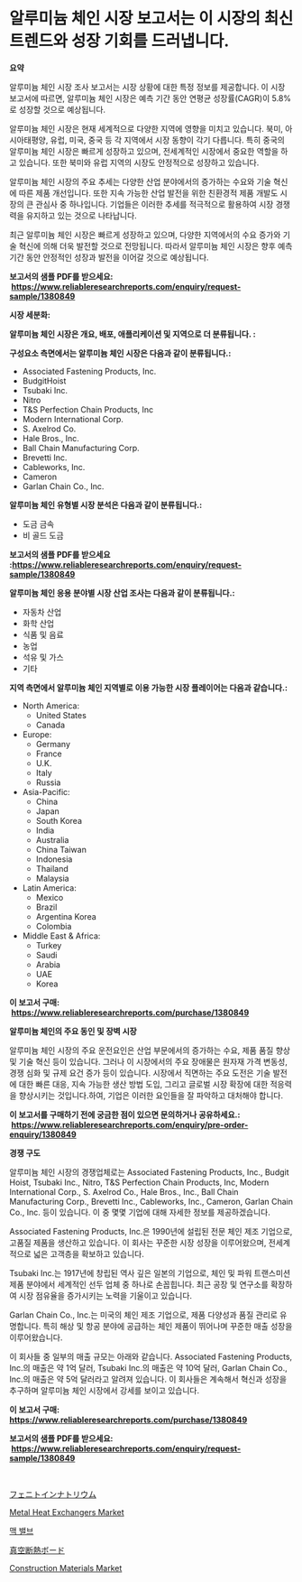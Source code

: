 <p><h1>알루미늄 체인 시장 보고서는 이 시장의 최신 트렌드와 성장 기회를 드러냅니다.</h1></p><p><strong>요약</strong></p>
<p><p>알루미늄 체인 시장 조사 보고서는 시장 상황에 대한 특정 정보를 제공합니다. 이 시장 보고서에 따르면, 알루미늄 체인 시장은 예측 기간 동안 연평균 성장률(CAGR)이 5.8%로 성장할 것으로 예상됩니다. </p><p>알루미늄 체인 시장은 현재 세계적으로 다양한 지역에 영향을 미치고 있습니다. 북미, 아시아태평양, 유럽, 미국, 중국 등 각 지역에서 시장 동향이 각기 다릅니다. 특히 중국의 알루미늄 체인 시장은 빠르게 성장하고 있으며, 전세계적인 시장에서 중요한 역할을 하고 있습니다. 또한 북미와 유럽 지역의 시장도 안정적으로 성장하고 있습니다.</p><p>알루미늄 체인 시장의 주요 추세는 다양한 산업 분야에서의 증가하는 수요와 기술 혁신에 따른 제품 개선입니다. 또한 지속 가능한 산업 발전을 위한 친환경적 제품 개발도 시장의 큰 관심사 중 하나입니다. 기업들은 이러한 추세를 적극적으로 활용하여 시장 경쟁력을 유지하고 있는 것으로 나타납니다.</p><p>최근 알루미늄 체인 시장은 빠르게 성장하고 있으며, 다양한 지역에서의 수요 증가와 기술 혁신에 의해 더욱 발전할 것으로 전망됩니다. 따라서 알루미늄 체인 시장은 향후 예측 기간 동안 안정적인 성장과 발전을 이어갈 것으로 예상됩니다.</p></p>
<p><strong>보고서의 샘플 PDF를 받으세요: &nbsp;<a href="https://www.reliableresearchreports.com/enquiry/request-sample/1380849">https://www.reliableresearchreports.com/enquiry/request-sample/1380849</a></strong></p>
<p><strong>시장 세분화:</strong></p>
<p><strong> 알루미늄 체인 시장은 개요, 배포, 애플리케이션 및 지역으로 더 분류됩니다. :</strong></p>
<p><strong>구성요소 측면에서는 알루미늄 체인 시장은 다음과 같이 분류됩니다.:</strong></p>
<p><ul><li>Associated Fastening Products, Inc.</li><li>BudgitHoist</li><li>Tsubaki Inc.</li><li>Nitro</li><li>T&S Perfection Chain Products, Inc</li><li>Modern International Corp.</li><li>S. Axelrod Co.</li><li>Hale Bros., Inc.</li><li>Ball Chain Manufacturing Corp.</li><li>Brevetti Inc.</li><li>Cableworks, Inc.</li><li>Cameron</li><li>Garlan Chain Co., Inc.</li></ul></p>
<p><strong> 알루미늄 체인 유형별 시장 분석은 다음과 같이 분류됩니다.:</strong></p>
<p><ul><li>도금 금속</li><li>비 골드 도금</li></ul></p>
<p><strong>보고서의 샘플 PDF를 받으세요 :<a href="https://www.reliableresearchreports.com/enquiry/request-sample/1380849">https://www.reliableresearchreports.com/enquiry/request-sample/1380849</a></strong></p>
<p><strong> 알루미늄 체인 응용 분야별 시장 산업 조사는 다음과 같이 분류됩니다.:</strong></p>
<p><ul><li>자동차 산업</li><li>화학 산업</li><li>식품 및 음료</li><li>농업</li><li>석유 및 가스</li><li>기타</li></ul></p>
<p><strong>지역 측면에서 알루미늄 체인 지역별로 이용 가능한 시장 플레이어는 다음과 같습니다.:</strong></p>
<p><ul>
    <li>
        North America:
        <ul>
            <li>United States</li>
            <li>Canada</li>
        </ul>
    </li>
    <li>
        Europe:
        <ul>
            <li>Germany</li>
            <li>France</li>
            <li>U.K.</li>
            <li>Italy</li>
            <li>Russia</li>
        </ul>
    </li>
    <li>
        Asia-Pacific:
        <ul>
            <li>China</li>
            <li>Japan</li>
            <li>South Korea</li>
            <li>India</li>
            <li>Australia</li>
            <li>China Taiwan</li>
            <li>Indonesia</li>
            <li>Thailand</li>
            <li>Malaysia</li>
        </ul>
    </li>
    <li>
        Latin America:
        <ul>
            <li>Mexico</li>
            <li>Brazil</li>
            <li>Argentina Korea</li>
            <li>Colombia</li>
        </ul>
    </li>
    <li>
        Middle East & Africa:
        <ul>
            <li>Turkey</li>
            <li>Saudi</li>
            <li>Arabia</li>
            <li>UAE</li>
            <li>Korea</li>
        </ul>
    </li>
    </ul></p>
<p><strong>이 보고서 구매: &nbsp;<a href="https://www.reliableresearchreports.com/purchase/1380849">https://www.reliableresearchreports.com/purchase/1380849</a></strong></p>
<p><strong>알루미늄 체인의 주요 동인 및 장벽 시장</strong></p>
<p><p>알루미늄 체인 시장의 주요 운전요인은 산업 부문에서의 증가하는 수요, 제품 품질 향상 및 기술 혁신 등이 있습니다. 그러나 이 시장에서의 주요 장애물은 원자재 가격 변동성, 경쟁 심화 및 규제 요건 증가 등이 있습니다. 시장에서 직면하는 주요 도전은 기술 발전에 대한 빠른 대응, 지속 가능한 생산 방법 도입, 그리고 글로벌 시장 확장에 대한 적응력을 향상시키는 것입니다.하여, 기업은 이러한 요인들을 잘 파악하고 대처해야 합니다.</p></p>
<p><strong>이 보고서를 구매하기 전에 궁금한 점이 있으면 문의하거나 공유하세요.: &nbsp;<a href="https://www.reliableresearchreports.com/enquiry/pre-order-enquiry/1380849">https://www.reliableresearchreports.com/enquiry/pre-order-enquiry/1380849</a></strong></p>
<p><strong>경쟁 구도</strong></p>
<p><p>알루미늄 체인 시장의 경쟁업체로는 Associated Fastening Products, Inc., Budgit Hoist, Tsubaki Inc., Nitro, T&S Perfection Chain Products, Inc, Modern International Corp., S. Axelrod Co., Hale Bros., Inc., Ball Chain Manufacturing Corp., Brevetti Inc., Cableworks, Inc., Cameron, Garlan Chain Co., Inc. 등이 있습니다. 이 중 몇몇 기업에 대해 자세한 정보를 제공하겠습니다.</p><p>Associated Fastening Products, Inc.은 1990년에 설립된 전문 체인 제조 기업으로, 고품질 제품을 생산하고 있습니다. 이 회사는 꾸준한 시장 성장을 이루어왔으며, 전세계적으로 넓은 고객층을 확보하고 있습니다.</p><p>Tsubaki Inc.는 1917년에 창립된 역사 깊은 일본의 기업으로, 체인 및 파워 트랜스미션 제품 분야에서 세계적인 선두 업체 중 하나로 손꼽힙니다. 최근 공장 및 연구소를 확장하여 시장 점유율을 증가시키는 노력을 기울이고 있습니다.</p><p>Garlan Chain Co., Inc.는 미국의 체인 제조 기업으로, 제품 다양성과 품질 관리로 유명합니다. 특히 해상 및 항공 분야에 공급하는 체인 제품이 뛰어나며 꾸준한 매출 성장을 이루어왔습니다.</p><p>이 회사들 중 일부의 매출 규모는 아래와 같습니다. Associated Fastening Products, Inc.의 매출은 약 1억 달러, Tsubaki Inc.의 매출은 약 10억 달러, Garlan Chain Co., Inc.의 매출은 약 5억 달러라고 알려져 있습니다. 이 회사들은 계속해서 혁신과 성장을 추구하며 알루미늄 체인 시장에서 강세를 보이고 있습니다.</p></p>
<p><strong>이 보고서 구매: &nbsp; <a href="https://www.reliableresearchreports.com/purchase/1380849">https://www.reliableresearchreports.com/purchase/1380849</a></strong></p>
<p><strong>보고서의 샘플 PDF를 받으세요: &nbsp;<a href="https://www.reliableresearchreports.com/enquiry/request-sample/1380849">https://www.reliableresearchreports.com/enquiry/request-sample/1380849</a></strong><strong></strong></p>
<p>&nbsp;</p>
<p><p><a href="https://medium.com/@kamdeall7845/%E3%83%95%E3%82%A7%E3%83%8B%E3%83%88%E3%82%A4%E3%83%B3%E3%83%8A%E3%83%88%E3%83%AA%E3%82%A6%E3%83%A0%E5%B8%82%E5%A0%B4%E3%83%AC%E3%83%9D%E3%83%BC%E3%83%88%E3%81%AF-%E3%81%93%E3%81%AE%E5%B8%82%E5%A0%B4%E3%81%AE%E6%9C%80%E6%96%B0%E3%81%AE%E3%83%88%E3%83%AC%E3%83%B3%E3%83%89%E3%81%A8%E6%88%90%E9%95%B7%E3%81%AE%E6%A9%9F%E4%BC%9A%E3%82%92%E6%98%8E%E3%82%89%E3%81%8B%E3%81%AB%E3%81%97%E3%81%A6%E3%81%84%E3%81%BE%E3%81%99-2f6ebaa022ea">フェニトインナトリウム</a></p><p><a href="https://www.linkedin.com/pulse/global-metal-heat-exchangers-market-types-applications-major-sd6ee?trackingId=AtGHJ2%2FM5ffsqb4FK98iew%3D%3D">Metal Heat Exchangers Market</a></p><p><a href="https://medium.com/@lucianmaluan2022/mac-%EB%B0%B8%EB%B8%8C-%EC%8B%9C%EC%9E%A5-%EC%A2%85%EB%A5%98-%EC%9D%91%EC%9A%A9-%EB%B0%8F-%EC%A7%80%EB%A6%AC%EC%A0%81%EC%9C%BC%EB%A1%9C-%EC%A2%85%ED%95%A9%EC%A0%81%EC%9C%BC%EB%A1%9C-%ED%8F%89%EA%B0%80-ac171b99c15b">맥 밸브</a></p><p><a href="https://medium.com/@hazelnutt83/%E7%9C%9F%E7%A9%BA%E6%96%AD%E7%86%B1%E6%9D%BF%E5%B8%82%E5%A0%B4%E5%88%86%E6%9E%90-%E3%81%9D%E3%81%AEcagr-%E5%B8%82%E5%A0%B4%E3%82%BB%E3%82%B0%E3%83%A1%E3%83%B3%E3%83%86%E3%83%BC%E3%82%B7%E3%83%A7%E3%83%B3-%E3%81%8A%E3%82%88%E3%81%B3%E4%B8%96%E7%95%8C%E7%94%A3%E6%A5%AD%E6%A6%82%E8%A6%81-ef9b39fb75e4">真空断熱ボード</a></p><p><a href="https://www.linkedin.com/pulse/global-construction-materials-market-types-applications-major-twgkc?trackingId=6XdTE26P8pmtH6%2B5SlZbjw%3D%3D">Construction Materials Market</a></p></p>